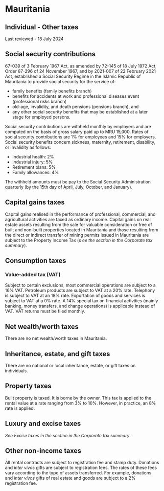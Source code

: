 # Mauritania
## Individual - Other taxes
Last reviewed - 18 July 2024
## Social security contributions
67-039 of 3 February 1967 Act, as amended by 72-145 of 18 July 1972 Act, Order 87-296 of 24 November 1967, and by 2021-007 of 22 February 2021 Act, established a Social Security Regime in the Islamic Republic of Mauritania to provide social security for the service of:
  * family benefits (family benefits branch)
  * benefits for accidents at work and professional diseases event (professional risks branch)
  * old-age, invalidity, and death pensions (pensions branch), and
  * any other social security benefits that may be established at a later stage for employed persons.


Social security contributions are withheld monthly by employers and are computed on the basis of gross salary paid up to MRU 15,000. Rates of social security contributions are 1% for employees and 15% for employers.
Social security benefits concern sickness, maternity, retirement, disability, or invalidity as follows:
  * Industrial health: 2%
  * Industrial injury: 5%
  * Retirement plans: 5%
  * Family allowances: 4%


The withheld amounts must be pay to the Social Security Administration quarterly (by the 15th day of April, July, October, and January).
## Capital gains taxes
Capital gains realised in the performance of professional, commercial, and agricultural activities are taxed as ordinary income.
Capital gains on real estate assets resulting from the sale for valuable consideration or free of built and non-built properties located in Mauritania and those resulting from the direct or indirect transfer of mining permits issued in Mauritania are subject to the Property Income Tax (s _ee the section in the Corporate tax summary_).
## Consumption taxes
### Value-added tax (VAT)
Subject to certain exclusions, most commercial operations are subject to a 16% VAT.
Petroleum products are subject to VAT at a 20% rate.
Telephony is subject to VAT at an 18% rate.
Exportation of goods and services is subject to VAT at a 0% rate. 
A 14% special tax on financial activities (mainly banking, money transfers, and change operations) is applicable instead of VAT.
VAT returns must be filed monthly.
## Net wealth/worth taxes
There are no net wealth/worth taxes in Mauritania.
## Inheritance, estate, and gift taxes
There are no national or local inheritance, estate, or gift taxes on individuals.
## Property taxes
Built property is taxed. It is borne by the owner. This tax is applied to the rental value at a rate ranging from 3% to 10%. However, in practice, an 8% rate is applied.
## Luxury and excise taxes
_See Excise taxes in the section in the Corporate tax summary_.
## Other non-income taxes
All rental contracts are subject to registration fee and stamp duty.
Donations and _inter vivos_ gifts are subject to registration fees. The rates of these fees vary according to the type of assets transferred. For example, donations and _inter vivos_ gifts of real estate and goods are subject to a 2% registration fee.
